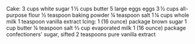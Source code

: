 Cake:
3 cups white sugar
1 ½ cups butter
5 large eggs eggs
3 ½ cups all-purpose flour
½ teaspoon baking powder
¼ teaspoon salt
1 ¼ cups whole milk
1 teaspoon vanilla extract
Icing:
1 (16 ounce) package brown sugar
1 cup butter
¼ teaspoon salt
⅔ cup evaporated milk
1 (16 ounce) package confectioners' sugar, sifted
2 teaspoons pure vanilla extract